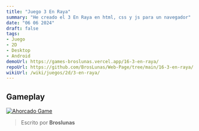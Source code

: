 ```yaml
---
title: "Juego 3 En Raya"
summary: "He creado el 3 En Raya en html, css y js para un navegador"
date: "06 06 2024"
draft: false
tags:
- Juego
- 2D
- Desktop
- Android
demoUrl: https://games-broslunas.vercel.app/16-3-en-raya/
repoUrl: https://github.com/BrosLunas/Web-Page/tree/main/16-3-en-raya/
wikiUrl: /wiki/juegos/2d/3-en-raya/
---
```


## Gameplay
[![Ahorcado Game](/img/games/3-en-raya.png)](/video/gameplay/3-en-raya.mp4)

> Escrito por **Broslunas**
